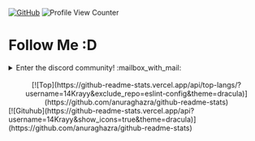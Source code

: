 [![GitHub](https://img.shields.io/github/followers/14Krayy?label=follow&style=social)](https://github.com/14Krayy) ![Profile View Counter](https://komarev.com/ghpvc/?username=14Krayy)

<h1> Follow Me :D</h1>
<details>
  <summary align="left">Enter the discord community! :mailbox_with_mail: </summary>
  <pre>
https://discord.gg/6asvMmVxcE
  </pre>
</details>

<center> <br> [![Top](https://github-readme-stats.vercel.app/api/top-langs/?username=14Krayy&exclude_repo=eslint-config&theme=dracula)](https://github.com/anuraghazra/github-readme-stats)</br></center>
[![Gituhub](https://github-readme-stats.vercel.app/api?username=14Krayy&show_icons=true&theme=dracula)](https://github.com/anuraghazra/github-readme-stats)

